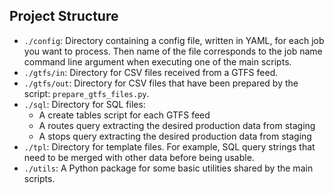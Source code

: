 ## Project Structure

* `./config`: Directory containing a config file, written in YAML, for each job you want to process. Then name of the file corresponds to the job name command line argument when executing one of the main scripts.
* `./gtfs/in`: Directory for CSV files received from a GTFS feed.
* `./gtfs/out`: Directory for CSV files that have been prepared by the script: `prepare_gtfs_files.py`.
* `./sql`: Directory for SQL files:
    * A create tables script for each GTFS feed
    * A routes query extracting the desired production data from staging
    * A stops query extracting the desired production data from staging
* `./tpl`: Directory for template files. For example, SQL query strings that need to be merged with other data before being usable.
* `./utils`: A Python package for some basic utilities shared by the main scripts.

